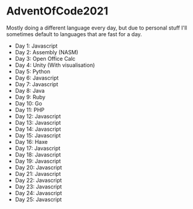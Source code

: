 # AdventOfCode2021
 
Mostly doing a different language every day, but due to personal stuff I'll sometimes default to languages that are fast for a day.

- Day  1: Javascript
- Day  2: Assembly (NASM)
- Day  3: Open Office Calc
- Day  4: Unity (With visualisation)
- Day  5: Python
- Day  6: Javascript
- Day  7: Javascript
- Day  8: Java
- Day  9: Ruby
- Day 10: Go
- Day 11: PHP
- Day 12: Javascript
- Day 13: Javascript
- Day 14: Javascript
- Day 15: Javascript
- Day 16: Haxe
- Day 17: Javascript
- Day 18: Javascript
- Day 19: Javascript
- Day 20: Javascript
- Day 21: Javascript
- Day 22: Javascript
- Day 23: Javascript
- Day 24: Javascript
- Day 25: Javascript